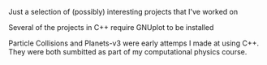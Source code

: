 Just a selection of (possibly) interesting projects that I've worked on

Several of the projects in C++ require GNUplot to be installed

Particle Collisions and Planets-v3 were early attemps I made at using C++. They were both sumbitted as part of my computational physics course.